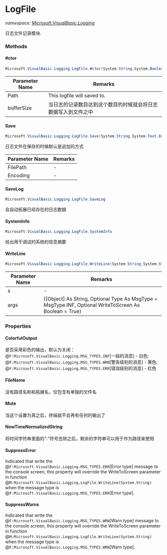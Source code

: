 ﻿# LogFile
_namespace: <a href="#" onClick="load('/docs/Microsoft.VisualBasic.Logging/index.md')">Microsoft.VisualBasic.Logging</a>_

日志文件记录模块.



### Methods

#### #ctor
```csharp
Microsoft.VisualBasic.Logging.LogFile.#ctor(System.String,System.Boolean,System.Int32)
```


|Parameter Name|Remarks|
|--------------|-------|
|Path|This logfile will saved to.|
|bufferSize|当日志的记录数目达到这个数目的时候就会将日志数据写入到文件之中|


#### Save
```csharp
Microsoft.VisualBasic.Logging.LogFile.Save(System.String,System.Text.Encoding)
```
日志文件在保存的时候默认是追加的方式

|Parameter Name|Remarks|
|--------------|-------|
|FilePath|-|
|Encoding|-|


#### SaveLog
```csharp
Microsoft.VisualBasic.Logging.LogFile.SaveLog
```
会自动拓展已经存在的日志数据

#### SystemInfo
```csharp
Microsoft.VisualBasic.Logging.LogFile.SystemInfo
```
给出用于调试的系统的信息摘要

#### WriteLine
```csharp
Microsoft.VisualBasic.Logging.LogFile.WriteLine(System.String,System.String[])
```


|Parameter Name|Remarks|
|--------------|-------|
|s|-|
|args|{[Object] As String, Optional Type As MsgType = MsgType.INF, Optional WriteToScreen As Boolean = True}|



### Properties

#### ColorfulOutput
是否采用彩色的输出，默认为关闭：
 @``F:Microsoft.VisualBasic.Logging.MSG_TYPES.INF``[一般的消息] - 白色; 
 @``F:Microsoft.VisualBasic.Logging.MSG_TYPES.WRN``[警告级别的消息] - 黄色; 
 @``F:Microsoft.VisualBasic.Logging.MSG_TYPES.ERR``[错误级别的消息] - 红色
#### FileName
没有路径名称和拓展名，仅包含有单独的文件名
#### Mute
当这个设置为真之后，终端就不会再有任何的输出了
#### NowTimeNormalizedString
将时间字符串里面的":"符号去除之后，剩余的字符串可以用于作为路径来使用
#### SuppressError
Indicated that write the @``F:Microsoft.VisualBasic.Logging.MSG_TYPES.ERR``[Error type] message to the console screen, this 
 property will override the WriteToScreen parameter in function @``M:Microsoft.VisualBasic.Logging.LogFile.WriteLine(System.String)`` when the 
 message type is @``F:Microsoft.VisualBasic.Logging.MSG_TYPES.ERR``[Error type].
#### SuppressWarns
Indicated that write the @``F:Microsoft.VisualBasic.Logging.MSG_TYPES.WRN``[Warn type] message to the console screen, this 
 property will override the WriteToScreen parameter in function @``M:Microsoft.VisualBasic.Logging.LogFile.WriteLine(System.String)`` when the 
 message type is @``F:Microsoft.VisualBasic.Logging.MSG_TYPES.WRN``[Warn type].
